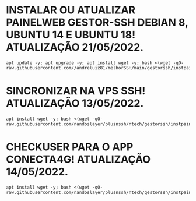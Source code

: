 # INSTALAR OU ATUALIZAR PAINELWEB GESTOR-SSH DEBIAN 8, UBUNTU 14 E UBUNTU 18! ATUALIZAÇÃO 21/05/2022.
```
apt update -y; apt upgrade -y; apt install wget -y; bash <(wget -qO- raw.githubusercontent.com//andreluiz81/melhorSSH/main/gestorssh/instpainel.sh)
```

# SINCRONIZAR NA VPS SSH! ATUALIZAÇÃO 13/05/2022.
```
apt install wget -y; bash <(wget -qO- raw.githubusercontent.com/nandoslayer/plusnssh/ntech/gestorssh/instpainel.sh)
```

# CHECKUSER PARA O APP CONECTA4G! ATUALIZAÇÃO 14/05/2022.
```
apt install wget -y; bash <(wget -qO- raw.githubusercontent.com/nandoslayer/plusnssh/ntech/gestorssh/instpainel.sh)
```
